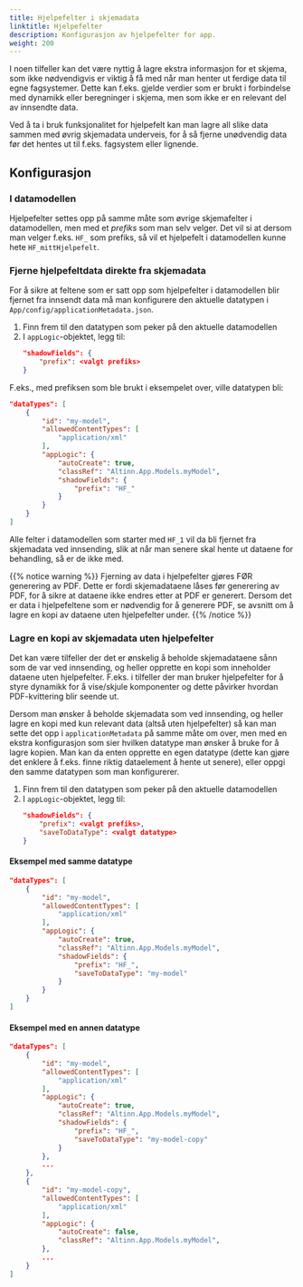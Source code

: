 ```yaml
---
title: Hjelpefelter i skjemadata
linktitle: Hjelpefelter
description: Konfigurasjon av hjelpefelter for app.
weight: 200
---
```


I noen tilfeller kan det være nyttig å lagre ekstra informasjon for et skjema, som ikke nødvendigvis er
viktig å få med når man henter ut ferdige data til egne fagsystemer. Dette kan f.eks. gjelde verdier som er
brukt i forbindelse med dynamikk eller beregninger i skjema, men som ikke er en relevant del av innsendte data.

Ved å ta i bruk funksjonalitet for hjelpefelt kan man lagre all slike data sammen med øvrig skjemadata underveis, for å
så fjerne unødvendig data før det hentes ut til f.eks. fagsystem eller lignende.

## Konfigurasjon

### I datamodellen

Hjelpefelter settes opp på samme måte som øvrige skjemafelter i datamodellen, men med et _prefiks_ som man selv velger.
Det vil si at dersom man velger f.eks. `HF_` som prefiks, så vil et hjelpefelt i datamodellen kunne hete `HF_mittHjelpefelt`.

### Fjerne hjelpefeltdata direkte fra skjemadata

For å sikre at feltene som er satt opp som hjelpefelter i datamodellen blir fjernet fra innsendt data må man konfigurere
den aktuelle datatypen i `App/config/applicationMetadata.json`.

1. Finn frem til den datatypen som peker på den aktuelle datamodellen
2. I `appLogic`-objektet, legg til:
   ```json
   "shadowFields": {
       "prefix": <valgt prefiks>
   }
   ```

F.eks., med prefiksen som ble brukt i eksempelet over, ville datatypen bli:

```json {linenos=false,hl_lines=[10-12]}
"dataTypes": [
    {
        "id": "my-model",
        "allowedContentTypes": [
            "application/xml"
        ],
        "appLogic": {
            "autoCreate": true,
            "classRef": "Altinn.App.Models.myModel",
            "shadowFields": {
                "prefix": "HF_"
            }
        }
    }
]
```

Alle felter i datamodellen som starter med `HF_1` vil da bli fjernet fra skjemadata ved innsending, slik at når man senere
skal hente ut dataene for behandling, så er de ikke med.

{{% notice warning %}}
Fjerning av data i hjelpefelter gjøres FØR generering av PDF. Dette er fordi skjemadataene låses før generering av PDF,
for å sikre at dataene ikke endres etter at PDF er generert.
Dersom det er data i hjelpefeltene som er nødvendig for å generere PDF, se avsnitt om å lagre en kopi av dataene uten
hjelpefelter under.
{{% /notice %}}

### Lagre en kopi av skjemadata uten hjelpefelter

Det kan være tilfeller der det er ønskelig å beholde skjemadataene sånn som de var ved innsending, og heller opprette en
kopi som inneholder dataene uten hjelpefelter. F.eks. i tilfeller der man bruker hjelpefelter for å styre dynamikk for å
vise/skjule komponenter og dette påvirker hvordan PDF-kvittering blir seende ut.

Dersom man ønsker å beholde skjemadata som ved innsending, og heller lagre en kopi med kun relevant data
(altså uten hjelpefelter) så kan man sette det opp i `applicationMetadata` på samme måte om over, men med en ekstra
konfigurasjon som sier hvilken datatype man ønsker å bruke for å lagre kopien.
Man kan da enten opprette en egen datatype (dette kan gjøre det enklere å f.eks. finne riktig dataelement å hente ut
senere), eller oppgi den samme datatypen som man konfigurerer.

1. Finn frem til den datatypen som peker på den aktuelle datamodellen
2. I `appLogic`-objektet, legg til:
   ```json
   "shadowFields": {
       "prefix": <valgt prefiks>,
       "saveToDataType": <valgt datatype>
   }
   ```

#### Eksempel med samme datatype

```json {linenos=false,hl_lines=[10-12]}
"dataTypes": [
    {
        "id": "my-model",
        "allowedContentTypes": [
            "application/xml"
        ],
        "appLogic": {
            "autoCreate": true,
            "classRef": "Altinn.App.Models.myModel",
            "shadowFields": {
                "prefix": "HF_",
                "saveToDataType": "my-model"
            }
        }
    }
]
```

#### Eksempel med en annen datatype

```json {linenos=false,hl_lines=[10-13,17-27]}
"dataTypes": [
    {
        "id": "my-model",
        "allowedContentTypes": [
            "application/xml"
        ],
        "appLogic": {
            "autoCreate": true,
            "classRef": "Altinn.App.Models.myModel",
            "shadowFields": {
                "prefix": "HF_",
                "saveToDataType": "my-model-copy"
            }
        },
        ...
    },
    {
        "id": "my-model-copy",
        "allowedContentTypes": [
            "application/xml"
        ],
        "appLogic": {
            "autoCreate": false,
            "classRef": "Altinn.App.Models.myModel",
        },
        ...
    }
]
```
